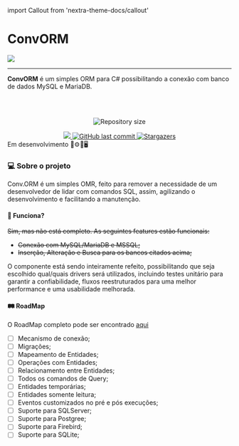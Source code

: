 import Callout from 'nextra-theme-docs/callout'

# ConvORM

![](/LogoWithText.png)

------

**ConvORM** é um simples ORM para C# possibilitando a conexão com banco de dados MySQL e MariaDB.

<br></br>

<div align="center" style={{display: 'flex', justifyContent: 'center', gap:'1rem', width: '100%'}}>

  <img alt="Repository size" src="https://img.shields.io/github/repo-size/ConvORM/ConvORM"></img>
  
  <a href="https://www.nuget.org/packages/Conv.ORM">
    <img src="https://img.shields.io/nuget/vpre/Conv.ORM.svg"></img>
  </a>
  
  <a href="https://github.com/ConvORM/ConvORM/commits/master">
    <img alt="GitHub last commit" src="https://img.shields.io/github/last-commit/ConvORM/ConvORM"></img>
  </a>
    
   <a href="https://github.com/ConvORM/ConvORMstargazers">
    <img alt="Stargazers" src="https://img.shields.io/github/stars/ConvORM/ConvORM?style=social"></img>
  </a>  
</div>

<Callout type="warning" emoji=" ⚠️ ">
    Em desenvolvimento 🚧⚙🔧🖥
</Callout>

### 💻 Sobre o projeto
Conv.ORM é um simples OMR, feito para remover a necessidade de um desenvolvedor de lidar com comandos SQL, assim, agilizando o desenvolvimento e facilitando a manutenção.

#### 🚧 Funciona?
~~Sim, mas não está completo. As seguintes features estão funcionais:~~
* ~~Conexão com MySQL/MariaDB e MSSQL;~~
* ~~Inserção, Alteração e Busca para os bancos citados acima;~~

O componente está sendo inteiramente refeito, possibilitando que seja escolhido qual/quais drivers será utilizados, incluindo testes unitário para garantir a confiabilidade, fluxos reestruturados para uma melhor performance e uma usabilidade melhorada.

#### 🛤 RoadMap
O RoadMap completo pode ser encontrado [aqui](/roadmap)
- [ ] Mecanismo de conexão;
- [ ] Migrações;
- [ ] Mapeamento de Entidades;
- [ ] Operações com Entidades;
- [ ] Relacionamento entre Entidades;
- [ ] Todos os comandos de Query;
- [ ] Entidades temporárias;
- [ ] Entidades somente leitura;
- [ ] Eventos customizados no pré e pós execuções;
- [ ] Suporte para SQLServer;
- [ ] Suporte para Postgree;
- [ ] Suporte para Firebird;
- [ ] Suporte para SQLite;